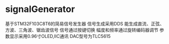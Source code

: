 # signalGenerator
基于STM32F103C8T6的简易信号发生器
信号生成采用DDS
能生成直流、正弦、方波、三角波、锯齿波信号
信号通过按键切换
幅度和频率通过旋转编码器调节
参数显示采用0.96寸OLED,IIC通讯
DAC型号为TLC5615
